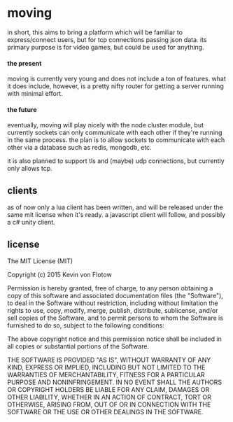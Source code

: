 # moving
in short, this aims to bring a platform which will be familiar to express/connect users, but for tcp connections passing json data. its primary purpose is for video games, but could be used for anything.

#### the present
moving is currently very young and does not include a ton of features. what it does include, however, is a pretty nifty router for getting a server running with minimal effort.

#### the future
eventually, moving will play nicely with the node cluster module, but currently sockets can only communicate with each other if they're running in the same process. the plan is to allow sockets to communicate with each other via a database such as redis, mongodb, etc.

it is also planned to support tls and (maybe) udp connections, but currently only allows tcp.

## clients
as of now only a lua client has been written, and will be released under the same mit license when it's ready. a javascript client will follow, and possibly a c# unity client.

## license
The MIT License (MIT)

Copyright (c) 2015 Kevin von Flotow

Permission is hereby granted, free of charge, to any person obtaining a copy
of this software and associated documentation files (the "Software"), to deal
in the Software without restriction, including without limitation the rights
to use, copy, modify, merge, publish, distribute, sublicense, and/or sell
copies of the Software, and to permit persons to whom the Software is
furnished to do so, subject to the following conditions:

The above copyright notice and this permission notice shall be included in all
copies or substantial portions of the Software.

THE SOFTWARE IS PROVIDED "AS IS", WITHOUT WARRANTY OF ANY KIND, EXPRESS OR
IMPLIED, INCLUDING BUT NOT LIMITED TO THE WARRANTIES OF MERCHANTABILITY,
FITNESS FOR A PARTICULAR PURPOSE AND NONINFRINGEMENT. IN NO EVENT SHALL THE
AUTHORS OR COPYRIGHT HOLDERS BE LIABLE FOR ANY CLAIM, DAMAGES OR OTHER
LIABILITY, WHETHER IN AN ACTION OF CONTRACT, TORT OR OTHERWISE, ARISING FROM,
OUT OF OR IN CONNECTION WITH THE SOFTWARE OR THE USE OR OTHER DEALINGS IN THE
SOFTWARE.

